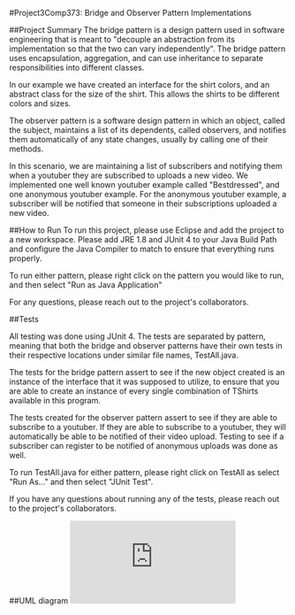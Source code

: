 #Project3Comp373: Bridge and Observer Pattern Implementations

##Project Summary
The bridge pattern is a design pattern used in software engineering that is meant to "decouple an abstraction from its implementation so that the two can vary independently". The bridge pattern uses encapsulation, aggregation, and can use inheritance to separate responsibilities into different classes. 

In our example we have created an interface for the shirt colors, and an abstract class for the size of the shirt. This allows the shirts to be different colors and sizes.


The observer pattern is a software design pattern in which an object, called the subject, maintains a list of its dependents, called observers, and notifies them automatically of any state changes, usually by calling one of their methods. 

In this scenario, we are maintaining a list of subscribers and notifying them when a youtuber they are subscribed to uploads a new video. We implemented one well known youtuber example called "Bestdressed", and one anonymous youtuber example. For the anonymous youtuber example, a subscriber will be notified that someone in their subscriptions uploaded a new video.

##How to Run
To run this project, please use Eclipse and add the project to a new workspace. Please add JRE 1.8 and JUnit 4 to your Java Build Path and configure the Java Compiler to match to ensure that everything runs properly.

To run either pattern, please right click on the pattern you would like to run, and then select "Run as Java Application"

For any questions, please reach out to the project's collaborators. 




##Tests

All testing was done using JUnit 4. The tests are separated by pattern, meaning that both the bridge and observer patterns have their own tests in their respective locations under similar file names, TestAll.java. 

The tests for the bridge pattern assert to see if the new object created is an instance of the interface that it was supposed to utilize, to ensure that you are able to create an instance of every single combination of TShirts available in this program. 

The tests created for the observer pattern assert to see if they are able to subscribe to a youtuber. If they are able to subscribe to a youtuber, they will automatically be able to be notified of their video upload. Testing to see if a subscriber can register to be notified of anonymous uploads was done as well.

To run TestAll.java for either pattern, please right click on TestAll as select "Run As..." and then select "JUnit Test".



If you have any questions about running any of the tests, please reach out to the project's collaborators. 


##UML diagram 
![UML DIAGRAM](https://github.com/alexandratcrane/Project3Comp373/blob/master/373Project3UML.pdf)
